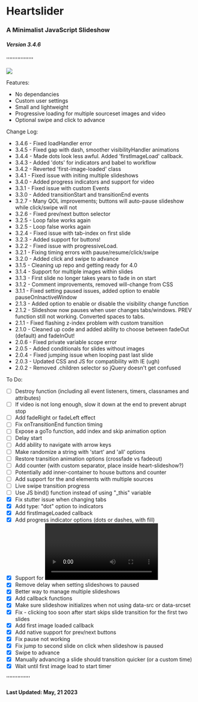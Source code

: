 # Heartslider

### A Minimalist JavaScript Slideshow

##### Version 3.4.6

'''''''''''''''''

[![](https://data.jsdelivr.com/v1/package/gh/austenhart/heartslider/badge)](https://www.jsdelivr.com/package/gh/austenhart/heartslider)

Features:

-   No dependancies
-   Custom user settings
-   Small and lightweight
-   Progressive loading for multiple sourceset images and video
-   Optional swipe and click to advance

Change Log:

-   3.4.6 - Fixed loadHandler error
-   3.4.5 - Fixed gap with dash, smoother visibilityHandler animations
-   3.4.4 - Made dots look less awful. Added 'firstImageLoad' callback.
-   3.4.3 - Added 'dots' for indicators and babel to workflow
-   3.4.2 - Reverted 'first-image-loaded' class
-   3.4.1 - Fixed issue with initing multiple slideshows
-   3.4.0 - Added progress indicators and support for video
-   3.3.1 - Fixed issue with custom Events
-   3.3.0 - Added transitionStart and transitionEnd events
-   3.2.7 - Many QOL improvements; buttons will auto-pause slideshow while click/swipe will not
-   3.2.6 - Fixed prev/next button selector
-   3.2.5 - Loop false works again
-   3.2.5 - Loop false works again
-   3.2.4 - Fixed issue with tab-index on first slide
-   3.2.3 - Added support for buttons!
-   3.2.2 - Fixed issue with progressiveLoad.
-   3.2.1 - Fixing timing errors with pause/resume/click/swipe
-   3.2.0 - Added click and swipe to advance
-   3.1.5 - Cleaning up repo and getting ready for 4.0
-   3.1.4 - Support for multiple images within slides
-   3.1.3 - First slide no longer takes years to fade in on start
-   3.1.2 - Comment improvements, removed will-change from CSS
-   3.1.1 - Fixed setting paused issues, added option to enable pauseOnInactiveWindow
-   2.1.3 - Added option to enable or disable the visibility change function
-   2.1.2 - Slideshow now pauses when user changes tabs/windows. PREV function still not working. Converted spaces to tabs.
-   2.1.1 - Fixed flashing z-index problem with custom transition
-   2.1.0 - Cleaned up code and added ability to choose between fadeOut (default) and fadeInOut!
-   2.0.6 - Fixed private variable scope error
-   2.0.5 - Added conditionals for slides without images
-   2.0.4 - Fixed jumping issue when looping past last slide
-   2.0.3 - Updated CSS and JS for compatibility with IE (ugh)
-   2.0.2 - Removed .children selector so jQuery doesn't get confused

To Do:

-   [ ] Destroy function (including all event listeners, timers, classnames and attributes)
-   [ ] If video is not long enough, slow it down at the end to prevent abrupt stop
-   [ ] Add fadeRight or fadeLeft effect
-   [ ] Fix onTransitionEnd function timing
-   [ ] Expose a goTo function, add index and skip animation option
-   [ ] Delay start
-   [ ] Add ability to navigate with arrow keys
-   [ ] Make randomize a string with 'start' and 'all' options
-   [ ] Restore transition animation options (crossfade vs fadeout)
-   [ ] Add counter (with custom separator, place inside heart-slideshow?)
-   [ ] Potentially add inner-container to house buttons and counter
-   [ ] Add support for the <picture> and elements with multiple sources
-   [ ] Live swipe transition progress
-   [ ] Use JS bind() function instead of using "\_this" variable
-   [x] Fix stutter issue when changing tabs
-   [x] Add type: "dot" option to indicators
-   [x] Add firstImageLoaded callback
-   [x] Add progress indicator options (dots or dashes, with fill)
-   [x] Support for <video>
-   [x] Remove delay when setting slideshows to paused
-   [x] Better way to manage multiple slideshows
-   [x] Add callback functions
-   [x] Make sure slideshow initializes when not using data-src or data-srcset
-   [x] Fix - clicking too soon after start skips slide transition for the first two slides
-   [x] Add first image loaded callback
-   [x] Add native support for prev/next buttons
-   [x] Fix pause not working
-   [x] Fix jump to second slide on click when slideshow is paused
-   [x] Swipe to advance
-   [x] Manually advancing a slide should transition quicker (or a custom time)
-   [x] Wait until first image load to start timer

'''''''''''''''

#### Last Updated: May, 21 2023
